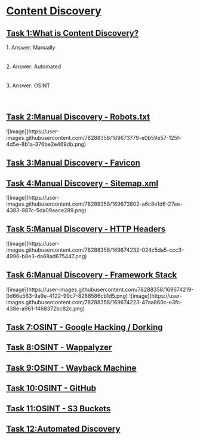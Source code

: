 <h1><ins>Content Discovery</ins></h1>
<h2><ins>Task 1:What is Content Discovery?</ins></h2>
1. Answer: Manually<br><br><br>
2. Answer: Automated<br><br><br>
3. Answer: OSINT<br><br><br>

<h2><ins>Task 2:Manual Discovery - Robots.txt</ins></h2>
![image](https://user-images.githubusercontent.com/78288358/169673779-e0b59e57-125f-4d5e-8b1a-376be2e469db.png)

<h2><ins>Task 3:Manual Discovery - Favicon</ins></h2>
<h2><ins>Task 4:Manual Discovery - Sitemap.xml</ins></h2>
![image](https://user-images.githubusercontent.com/78288358/169673802-a6c8e1d6-27ee-4383-887c-5da09aace289.png)
<h2><ins>Task 5:Manual Discovery - HTTP Headers</ins></h2>
![image](https://user-images.githubusercontent.com/78288358/169674232-024c5da5-ccc3-4996-b8e3-da68ad675447.png)

<h2><ins>Task 6:Manual Discovery - Framework Stack</ins></h2>
![image](https://user-images.githubusercontent.com/78288358/169674219-0d66e563-9a9e-4122-99c7-8288586cb1d5.png)
![image](https://user-images.githubusercontent.com/78288358/169674223-47aa860c-e3fc-438e-a961-f468372bc82c.png)

<h2><ins>Task 7:OSINT - Google Hacking / Dorking</ins></h2>
<h2><ins>Task 8:OSINT - Wappalyzer</ins></h2>
<h2><ins>Task 9:OSINT - Wayback Machine</ins></h2>
<h2><ins>Task 10:OSINT - GitHub</ins></h2>
<h2><ins>Task 11:OSINT - S3 Buckets</ins></h2>
<h2><ins>Task 12:Automated Discovery</ins></h2>

